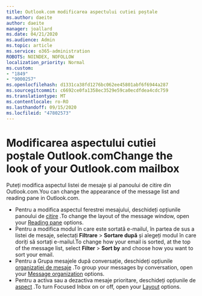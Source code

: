 ```yaml
---
title: Outlook.com modificarea aspectului cutiei poștale
ms.author: daeite
author: daeite
manager: joallard
ms.date: 04/21/2020
ms.audience: Admin
ms.topic: article
ms.service: o365-administration
ROBOTS: NOINDEX, NOFOLLOW
localization_priority: Normal
ms.custom:
- "1849"
- "9000257"
ms.openlocfilehash: d1331ca38fd1276bc062ee45801abf6f6944a287
ms.sourcegitcommit: c6692ce0fa1358ec3529e59ca0ecdfdea4cdc759
ms.translationtype: MT
ms.contentlocale: ro-RO
ms.lasthandoff: 09/15/2020
ms.locfileid: "47802573"
---
```

# <a name="change-the-look-of-your-outlookcom-mailbox"></a><span data-ttu-id="6c87c-102">Modificarea aspectului cutiei poștale Outlook.com</span><span class="sxs-lookup"><span data-stu-id="6c87c-102">Change the look of your Outlook.com mailbox</span></span>

<span data-ttu-id="6c87c-103">Puteți modifica aspectul listei de mesaje și al panoului de citire din Outlook.com.</span><span class="sxs-lookup"><span data-stu-id="6c87c-103">You can change the appearance of the message list and reading pane in Outlook.com.</span></span>

- <span data-ttu-id="6c87c-104">Pentru a modifica aspectul ferestrei mesajului, deschideți opțiunile panoului de [citire](https://outlook.live.com/mail/options/mail/layout/readingPane) .</span><span class="sxs-lookup"><span data-stu-id="6c87c-104">To change the layout of the message window, open your [Reading pane](https://outlook.live.com/mail/options/mail/layout/readingPane) options.</span></span>
- <span data-ttu-id="6c87c-105">Pentru a modifica modul în care este sortată e-mailul, în partea de sus a listei de mesaje, selectați **Filtrare**  >  **Sortare după** și alegeți modul în care doriți să sortați e-mailul.</span><span class="sxs-lookup"><span data-stu-id="6c87c-105">To change how your email is sorted, at the top of the message list, select **Filter** > **Sort by** and choose how you want to sort your email.</span></span>
- <span data-ttu-id="6c87c-106">Pentru a Grupa mesajele după conversație, deschideți opțiunile [organizației de mesaje](https://outlook.live.com/mail/options/mail/layout/conversations) .</span><span class="sxs-lookup"><span data-stu-id="6c87c-106">To group your messages by conversation, open your [Message organization](https://outlook.live.com/mail/options/mail/layout/conversations) options.</span></span>
- <span data-ttu-id="6c87c-107">Pentru a activa sau a dezactiva mesaje prioritare, deschideți opțiunile de [aspect](https://outlook.live.com/mail/options/mail/layout/focused) .</span><span class="sxs-lookup"><span data-stu-id="6c87c-107">To turn Focused Inbox on or off, open your [Layout](https://outlook.live.com/mail/options/mail/layout/focused) options.</span></span>